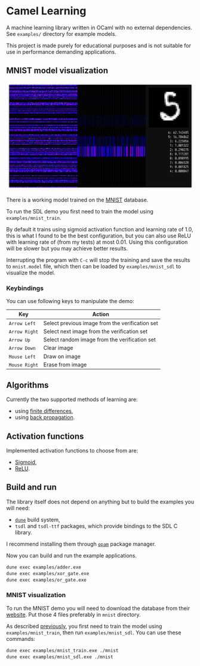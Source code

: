# Camel Learning

A machine learning library written in OCaml with no external
dependencies. See `examples/` directory for example models.

This project is made purely for educational purposes and is not
suitable for use in performance demanding applications.

## MNIST model visualization

![Screenshot of running `examples/mnist_sdl.ml`](images/mnist_sdl.png)

There is a working model trained on the
[MNIST](http://yann.lecun.com/exdb/mnist/) database.

To run the SDL demo you first need to train the model using
`examples/mnist_train`.

By default it trains using sigmoid activation function and learning
rate of 1.0, this is what I found to be the best configuration, but
you can also use ReLU with learning rate of (from my tests) at most
0.01. Using this configuration will be slower but you may achieve
better results.

Interrupting the program with `C-c` will stop the training and save
the results to `mnist.model` file, which then can be loaded by
`examples/mnist_sdl` to visualize the model.

### Keybindings

You can use following keys to manipulate the demo:

| Key           | Action                                          |
|---------------|-------------------------------------------------|
| `Arrow Left`  | Select previous image from the verification set |
| `Arrow Right` | Select next     image from the verification set |
| `Arrow Up`    | Select random   image from the verification set |
| `Arrow Down`  | Clear image                                     |
| `Mouse Left`  | Draw on image                                   |
| `Mouse Right` | Erase from image                                |

## Algorithms

Currently the two supported methods of learning are:

 - using [finite differences](https://en.wikipedia.org/wiki/Finite_difference),
 - using [back propagation](https://en.wikipedia.org/wiki/Backpropagation).

## Activation functions

Implemented activation functions to choose from are:

 - [Sigmoid](https://en.wikipedia.org/wiki/Sigmoid_function),
 - [ReLU](https://en.wikipedia.org/wiki/Rectifier_(neural_networks)).

## Build and run

The library itself does not depend on anything but to build the
examples you will need:

 - [`dune`](https://dune.build/) build system,
 - `tsdl` and `tsdl-ttf` packages, which provide bindings to the SDL C library.

I recommend installing them through [`opam`](https://opam.ocaml.org/) package manager.

Now you can build and run the example applications.
```bash
dune exec examples/adder.exe
dune exec examples/xor_gate.exe
dune exec examples/or_gate.exe
```

### MNIST visualization

To run the MNIST demo you will need to download the database from
their [website](http://yann.lecun.com/exdb/mnist/). Put those 4 files
preferably in `mnist` directory.

As described [previously](#mnist-model-visualization), you first need
to train the model using `examples/mnist_train`, then run
`examples/mnist_sdl`. You can use these commands:

```bash
dune exec examples/mnist_train.exe ./mnist
dune exec examples/mnist_sdl.exe ./mnist
```

